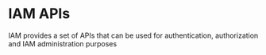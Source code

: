 # IAM APIs

IAM provides a set of APIs that can be used for authentication, authorization
and IAM administration purposes
